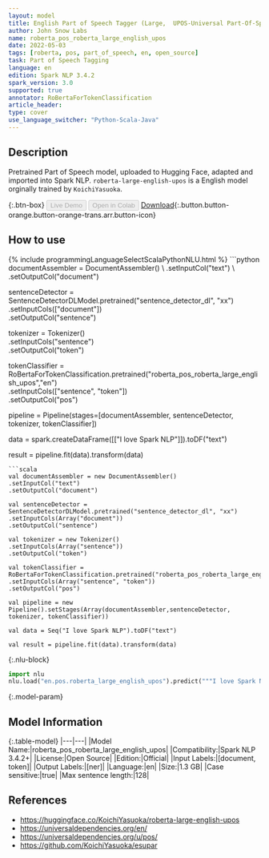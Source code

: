 ```yaml
---
layout: model
title: English Part of Speech Tagger (Large,  UPOS-Universal Part-Of-Speech)
author: John Snow Labs
name: roberta_pos_roberta_large_english_upos
date: 2022-05-03
tags: [roberta, pos, part_of_speech, en, open_source]
task: Part of Speech Tagging
language: en
edition: Spark NLP 3.4.2
spark_version: 3.0
supported: true
annotator: RoBertaForTokenClassification
article_header:
type: cover
use_language_switcher: "Python-Scala-Java"
---
```


## Description

Pretrained Part of Speech model, uploaded to Hugging Face, adapted and imported into Spark NLP. `roberta-large-english-upos` is a English model orginally trained by `KoichiYasuoka`.

{:.btn-box}
<button class="button button-orange" disabled>Live Demo</button>
<button class="button button-orange" disabled>Open in Colab</button>
[Download](https://s3.amazonaws.com/auxdata.johnsnowlabs.com/public/models/roberta_pos_roberta_large_english_upos_en_3.4.2_3.0_1651596140502.zip){:.button.button-orange.button-orange-trans.arr.button-icon}

## How to use



<div class="tabs-box" markdown="1">
{% include programmingLanguageSelectScalaPythonNLU.html %}
```python
documentAssembler = DocumentAssembler() \
.setInputCol("text") \
.setOutputCol("document")

sentenceDetector = SentenceDetectorDLModel.pretrained("sentence_detector_dl", "xx")\
.setInputCols(["document"])\
.setOutputCol("sentence")

tokenizer = Tokenizer() \
.setInputCols("sentence") \
.setOutputCol("token")

tokenClassifier = RoBertaForTokenClassification.pretrained("roberta_pos_roberta_large_english_upos","en") \
.setInputCols(["sentence", "token"]) \
.setOutputCol("pos")

pipeline = Pipeline(stages=[documentAssembler, sentenceDetector, tokenizer, tokenClassifier])

data = spark.createDataFrame([["I love Spark NLP"]]).toDF("text")

result = pipeline.fit(data).transform(data)
```
```scala
val documentAssembler = new DocumentAssembler() 
.setInputCol("text") 
.setOutputCol("document")

val sentenceDetector = SentenceDetectorDLModel.pretrained("sentence_detector_dl", "xx")
.setInputCols(Array("document"))
.setOutputCol("sentence")

val tokenizer = new Tokenizer() 
.setInputCols(Array("sentence"))
.setOutputCol("token")

val tokenClassifier = RoBertaForTokenClassification.pretrained("roberta_pos_roberta_large_english_upos","en") 
.setInputCols(Array("sentence", "token")) 
.setOutputCol("pos")

val pipeline = new Pipeline().setStages(Array(documentAssembler,sentenceDetector, tokenizer, tokenClassifier))

val data = Seq("I love Spark NLP").toDF("text")

val result = pipeline.fit(data).transform(data)
```


{:.nlu-block}
```python
import nlu
nlu.load("en.pos.roberta_large_english_upos").predict("""I love Spark NLP""")
```

</div>

{:.model-param}
## Model Information

{:.table-model}
|---|---|
|Model Name:|roberta_pos_roberta_large_english_upos|
|Compatibility:|Spark NLP 3.4.2+|
|License:|Open Source|
|Edition:|Official|
|Input Labels:|[document, token]|
|Output Labels:|[ner]|
|Language:|en|
|Size:|1.3 GB|
|Case sensitive:|true|
|Max sentence length:|128|

## References

- https://huggingface.co/KoichiYasuoka/roberta-large-english-upos
- https://universaldependencies.org/en/
- https://universaldependencies.org/u/pos/
- https://github.com/KoichiYasuoka/esupar